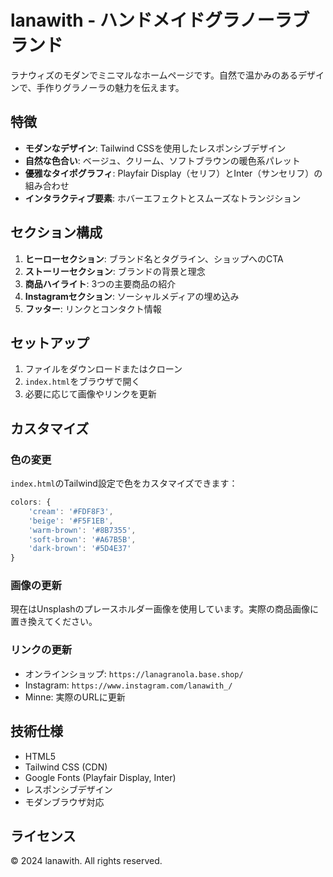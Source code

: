 # lanawith - ハンドメイドグラノーラブランド

ラナウィズのモダンでミニマルなホームページです。自然で温かみのあるデザインで、手作りグラノーラの魅力を伝えます。

## 特徴

- **モダンなデザイン**: Tailwind CSSを使用したレスポンシブデザイン
- **自然な色合い**: ベージュ、クリーム、ソフトブラウンの暖色系パレット
- **優雅なタイポグラフィ**: Playfair Display（セリフ）とInter（サンセリフ）の組み合わせ
- **インタラクティブ要素**: ホバーエフェクトとスムーズなトランジション

## セクション構成

1. **ヒーローセクション**: ブランド名とタグライン、ショップへのCTA
2. **ストーリーセクション**: ブランドの背景と理念
3. **商品ハイライト**: 3つの主要商品の紹介
4. **Instagramセクション**: ソーシャルメディアの埋め込み
5. **フッター**: リンクとコンタクト情報

## セットアップ

1. ファイルをダウンロードまたはクローン
2. `index.html`をブラウザで開く
3. 必要に応じて画像やリンクを更新

## カスタマイズ

### 色の変更
`index.html`のTailwind設定で色をカスタマイズできます：

```javascript
colors: {
    'cream': '#FDF8F3',
    'beige': '#F5F1EB',
    'warm-brown': '#8B7355',
    'soft-brown': '#A67B5B',
    'dark-brown': '#5D4E37'
}
```

### 画像の更新
現在はUnsplashのプレースホルダー画像を使用しています。実際の商品画像に置き換えてください。

### リンクの更新
- オンラインショップ: `https://lanagranola.base.shop/`
- Instagram: `https://www.instagram.com/lanawith_/`
- Minne: 実際のURLに更新

## 技術仕様

- HTML5
- Tailwind CSS (CDN)
- Google Fonts (Playfair Display, Inter)
- レスポンシブデザイン
- モダンブラウザ対応

## ライセンス

© 2024 lanawith. All rights reserved. 